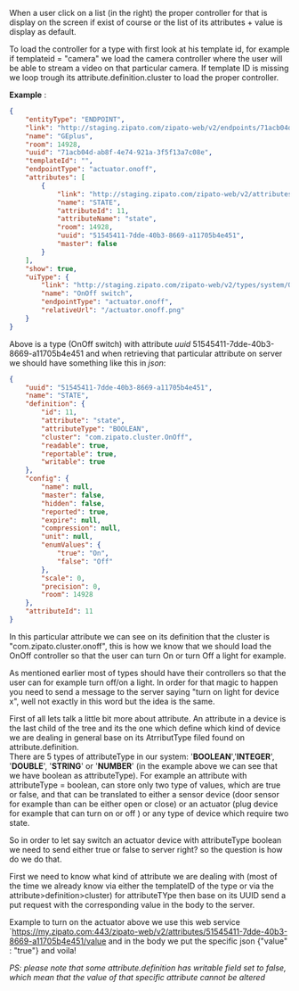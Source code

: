 
When a user click on a list (in the right) the proper controller for that is display on the screen if exist of course or the list of its attributes + value is display as default. 

To load the controller for a type with first look at his template id, for example if templateid = "camera" we load the camera controller where the user will be able to stream a video on that particular camera. If template ID is missing we loop trough its attribute.definition.cluster to load the proper controller.  

**Example** : 

```JSON
{
    "entityType": "ENDPOINT",
    "link": "http://staging.zipato.com/zipato-web/v2/endpoints/71acb04d-ab8f-4e74-921a-3f5f13a7c08e",
    "name": "GEplus",
    "room": 14928,
    "uuid": "71acb04d-ab8f-4e74-921a-3f5f13a7c08e",
    "templateId": "",
    "endpointType": "actuator.onoff",
    "attributes": [
        {
            "link": "http://staging.zipato.com/zipato-web/v2/attributes/51545411-7dde-40b3-8669-a11705b4e451",
            "name": "STATE",
            "attributeId": 11,
            "attributeName": "state",
            "room": 14928,
            "uuid": "51545411-7dde-40b3-8669-a11705b4e451",
            "master": false
        }
    ],
    "show": true,
    "uiType": {
        "link": "http://staging.zipato.com/zipato-web/v2/types/system/OnOff+switch",
        "name": "OnOff switch",
        "endpointType": "actuator.onoff",
        "relativeUrl": "/actuator.onoff.png"
    }
} 
```
 
Above is a type (OnOff switch)  with attribute *uuid* 51545411-7dde-40b3-8669-a11705b4e451 and when retrieving that particular attribute on server we should have something like this in *json*: 

```JSON
{
    "uuid": "51545411-7dde-40b3-8669-a11705b4e451",
    "name": "STATE",
    "definition": {
        "id": 11,
        "attribute": "state",
        "attributeType": "BOOLEAN",
        "cluster": "com.zipato.cluster.OnOff",
        "readable": true,
        "reportable": true,
        "writable": true
    },
    "config": {
        "name": null,
        "master": false,
        "hidden": false,
        "reported": true,
        "expire": null,
        "compression": null,
        "unit": null,
        "enumValues": {
            "true": "On",
            "false": "Off"
        },
        "scale": 0,
        "precision": 0,
        "room": 14928
    },
    "attributeId": 11
}
``` 
In this particular attribute we can see  on its definition that the cluster is "com.zipato.cluster.onoff", this is how we know that we should load the OnOff controller so that the user can turn On or turn Off a light  for example. 

As mentioned earlier most of types should have their controllers so that the user can for example turn off/on a light. In order for that magic to happen you need to send a message to the server  saying "turn on light for device x",  well not exactly in this word but the idea is the same. 

First of all lets talk a little bit more about attribute. An attribute in a device is the last child of the tree and its the one which define which kind of device we are dealing in general base on its AtrributType filed found on attribute.definition.  
There are 5 types of  attributeType in our system: '**BOOLEAN**','**INTEGER**', '**DOUBLE**', '**STRING**' or '**NUMBER**' (in the example above we can see that we have boolean as attributeType). For example an attribute with attributeType = boolean, can store only two type of values, which are true or false, and that can be translated to either a sensor device (door sensor for example than can be either open or close) or an actuator (plug device for example that can turn  on or off ) or any type of device which require two state. 

So in order to let say switch an actuator device with attributeType boolean we need to send either true or false to server right? so the question is how do we do that. 

First we need to know what kind of attribute we are dealing with (most of the time we already know via either the templateID of the type or via the attribute>definition>cluster) for attributeTYpe then base on its UUID send a put request with the corresponding value in the body to  the server. 

Example to turn on the actuator above we use this web service 
`https://my.zipato.com:443/zipato-web/v2/attributes/51545411-7dde-40b3-8669-a11705b4e451/value 
 and in the body we put the specific json {"value" : "true"} and voila! 
 
 *PS: please note that some attribute.definition has writable field set to false, which mean that the value of that specific attribute cannot be altered* 
